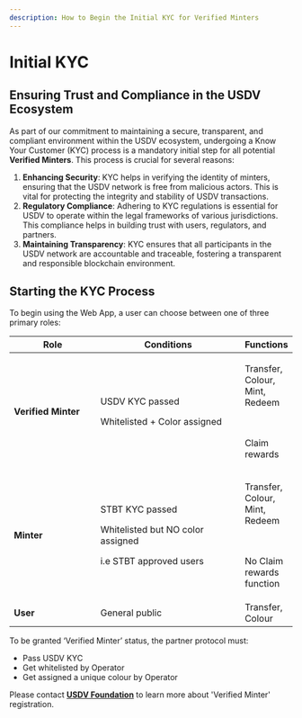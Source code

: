 ```yaml
---
description: How to Begin the Initial KYC for Verified Minters
---
```


# Initial KYC

## **Ensuring Trust and Compliance in the USDV Ecosystem**

As part of our commitment to maintaining a secure, transparent, and compliant environment within the USDV ecosystem, undergoing a Know Your Customer (KYC) process is a mandatory initial step for all potential **Verified Minters**. This process is crucial for several reasons:

1. **Enhancing Security**: KYC helps in verifying the identity of minters, ensuring that the USDV network is free from malicious actors. This is vital for protecting the integrity and stability of USDV transactions.
2. **Regulatory Compliance**: Adhering to KYC regulations is essential for USDV to operate within the legal frameworks of various jurisdictions. This compliance helps in building trust with users, regulators, and partners.
3. **Maintaining Transparency**: KYC ensures that all participants in the USDV network are accountable and traceable, fostering a transparent and responsible blockchain environment.

## **Starting the KYC Process**

To begin using the Web App, a user can choose between one of three primary roles:

<table><thead><tr><th width="165.33333333333331">Role</th><th width="297">Conditions</th><th>Functions</th></tr></thead><tbody><tr><td><strong>Verified Minter</strong></td><td><p>USDV KYC passed</p><p>Whitelisted + Color assigned<br></p></td><td><p>Transfer, Colour, Mint, Redeem</p><p><br></p><p>Claim rewards</p></td></tr><tr><td><strong>Minter</strong></td><td><p>STBT KYC passed</p><p>Whitelisted but NO color assigned</p><p></p><p>i.e STBT approved users</p></td><td><p>Transfer, Colour, Mint, Redeem</p><p><br></p><p>No Claim rewards function</p></td></tr><tr><td><strong>User</strong></td><td>General public</td><td>Transfer, Colour</td></tr></tbody></table>

To be granted ‘Verified Minter’ status, the partner protocol must:

* Pass USDV KYC
* Get whitelisted by Operator
* Get assigned a unique colour by Operator

Please contact [**USDV Foundation**](http://127.0.0.1:5000/u/a9Efm1ynNIXzG0fwfhnv3SQHKyL2) to learn more about 'Verified Minter' registration.
